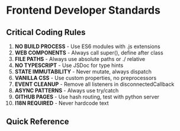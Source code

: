 # Frontend Developer Standards

## Critical Coding Rules

1. **NO BUILD PROCESS** - Use ES6 modules with .js extensions
2. **WEB COMPONENTS** - Always call super(), define after class
3. **FILE PATHS** - Always use absolute paths or ./ relative
4. **NO TYPESCRIPT** - Use JSDoc for type hints
5. **STATE IMMUTABILITY** - Never mutate, always dispatch
6. **VANILLA CSS** - Use custom properties, no preprocessors
7. **EVENT CLEANUP** - Remove all listeners in disconnectedCallback
8. **ASYNC PATTERNS** - Always use try/catch
9. **GITHUB PAGES** - Use hash routing, test with python server
10. **I18N REQUIRED** - Never hardcode text

## Quick Reference

```bash